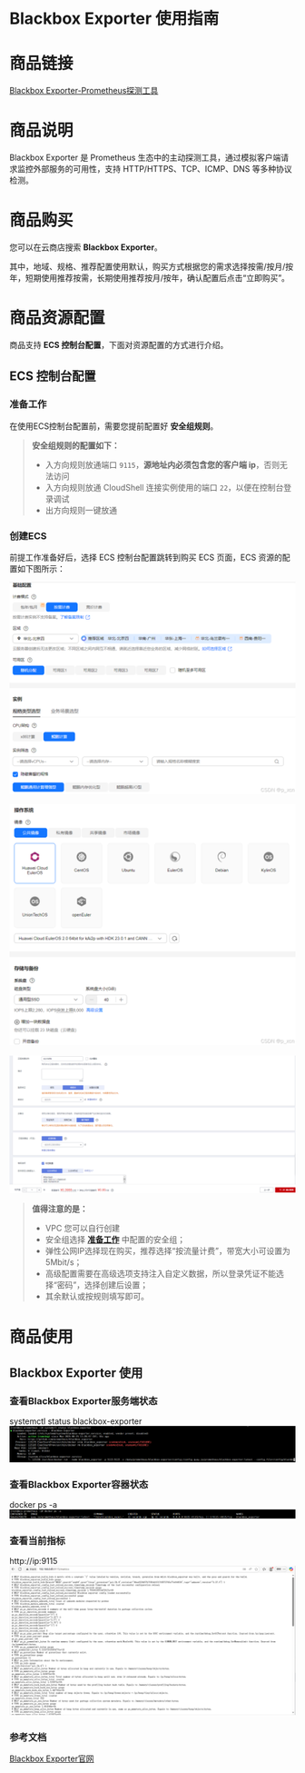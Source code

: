 # Blackbox Exporter 使用指南

# 商品链接

[Blackbox Exporter-Prometheus探测工具]()

# 商品说明

‌Blackbox Exporter 是 Prometheus 生态中的主动探测工具，通过模拟客户端请求监控外部服务的可用性，支持 HTTP/HTTPS、TCP、ICMP、DNS 等多种协议检测‌。

# 商品购买

您可以在云商店搜索 **Blackbox Exporter**。

其中，地域、规格、推荐配置使用默认，购买方式根据您的需求选择按需/按月/按年，短期使用推荐按需，长期使用推荐按月/按年，确认配置后点击“立即购买”。

# 商品资源配置

商品支持 **ECS 控制台配置**，下面对资源配置的方式进行介绍。

## <a id="ECS控制台配置"></a>ECS 控制台配置

### 准备工作

在使用ECS控制台配置前，需要您提前配置好 **安全组规则**。

> **安全组规则的配置如下：**
> - 入方向规则放通端口 `9115`，**源地址内必须包含您的客户端 ip**，否则无法访问
> - 入方向规则放通 CloudShell 连接实例使用的端口 `22`，以便在控制台登录调试
> - 出方向规则一键放通

### 创建ECS

前提工作准备好后，选择 ECS 控制台配置跳转到购买 ECS 页面，ECS 资源的配置如下图所示：

![](images/img1.png)

![](images/img2.png)

![](images/img3.png)

> **值得注意的是：**
> - VPC 您可以自行创建
> - 安全组选择 [**准备工作**](#准备工作) 中配置的安全组；
> - 弹性公网IP选择现在购买，推荐选择“按流量计费”，带宽大小可设置为5Mbit/s；
> - 高级配置需要在高级选项支持注入自定义数据，所以登录凭证不能选择“密码”，选择创建后设置；
> - 其余默认或按规则填写即可。

# 商品使用

## Blackbox Exporter 使用

### 查看Blackbox Exporter服务端状态

systemctl status blackbox-exporter
![](images/img4.png)

### 查看Blackbox Exporter容器状态

docker ps -a
![](images/img5.png)

### 查看当前指标

http://ip:9115
![](images/img6.png)

### 参考文档

[Blackbox Exporter官网](https://prometheus.io)
